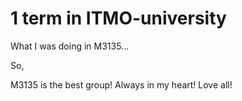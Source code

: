 # 1 term in ITMO-university
What I was doing in M3135...

So, 

M3135 is the best group! Always in my heart!
Love all! 
